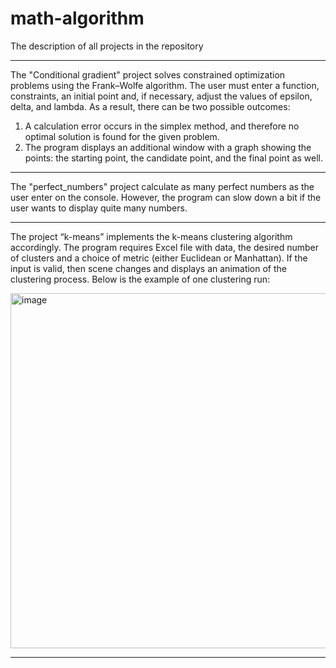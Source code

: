 # math-algorithm
The description of all projects in the repository

--------------------------------------------------------------------

The "Conditional gradient" project solves constrained optimization problems using the Frank–Wolfe algorithm. The user must enter a function, constraints, an initial point and, if necessary, adjust the values of epsilon, delta, and lambda. As a result, there can be two possible outcomes:
  1. A calculation error occurs in the simplex method, and therefore no optimal solution is found for the given problem.
  2. The program displays an additional window with a graph showing the points: the starting point, the candidate point, and the final point as well.

--------------------------------------------------------------------

The "perfect_numbers" project calculate as many perfect numbers as the user enter on the console. However, the program can slow down a bit if the user wants to display quite many numbers.

--------------------------------------------------------------------

The project “k-means” implements the k-means clustering algorithm accordingly. The program requires Excel file with data, the desired number of clusters and a choice of metric (either Euclidean or Manhattan). If the input is valid, then scene changes and displays an animation of the clustering process. Below is the example of one clustering run:

<img width="940" height="568" alt="image" src="https://github.com/user-attachments/assets/5c783fb0-1abf-4484-b8d1-49927d85e304" />

--------------------------------------------------------------------

